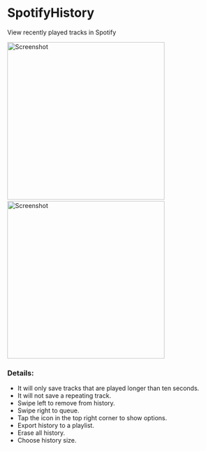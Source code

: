 # SpotifyHistory
View recently played tracks in Spotify

<img src="https://user-images.githubusercontent.com/16581727/34428018-8dbe1ad0-ec48-11e7-820a-d8cdb64b5443.PNG" alt="Screenshot" width="360">&nbsp;<img src="https://user-images.githubusercontent.com/16581727/34427950-d5de9ea8-ec47-11e7-9be9-5e6162ab6f09.PNG" alt="Screenshot" width="360">

### Details:
* It will only save tracks that are played longer than ten seconds.
* It will not save a repeating track.
* Swipe left to remove from history.
* Swipe right to queue.
* Tap the icon in the top right corner to show options.
* Export history to a playlist.
* Erase all history.
* Choose history size.
